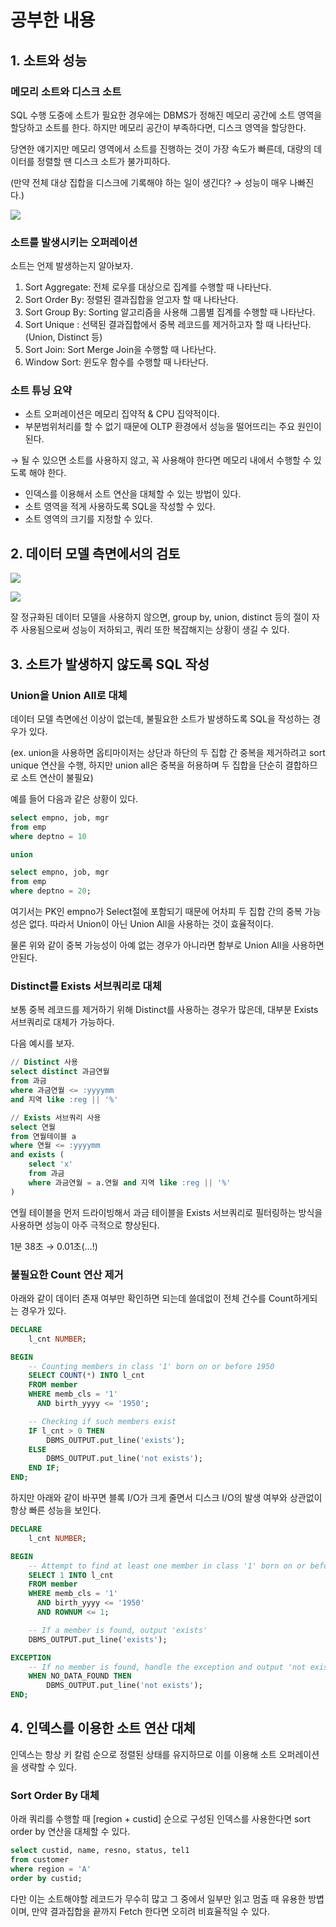 # 공부한 내용

## 1. 소트와 성능

### 메모리 소트와 디스크 소트

SQL 수행 도중에 소트가 필요한 경우에는 DBMS가 정해진 메모리 공간에 소트 영역을 할당하고 소트를 한다. 하지만 메모리 공간이 부족하다면, 디스크 영역을 할당한다.

당연한 얘기지만 메모리 영역에서 소트를 진행하는 것이 가장 속도가 빠른데, 대량의 데이터를 정렬할 땐 디스크 소트가 불가피하다.

(만약 전체 대상 집합을 디스크에 기록해야 하는 일이 생긴다? → 성능이 매우 나빠진다.)

![](https://prod-files-secure.s3.us-west-2.amazonaws.com/5486ac02-837a-4340-b853-a8cd7b03f65f/a511bee9-8fd3-40e2-a4a3-c0420bfbdc37/%E1%84%89%E1%85%B3%E1%84%8F%E1%85%B3%E1%84%85%E1%85%B5%E1%86%AB%E1%84%89%E1%85%A3%E1%86%BA_2024-04-30_%E1%84%8B%E1%85%A9%E1%84%8C%E1%85%A5%E1%86%AB_9.07.10.png)

### 소트를 발생시키는 오퍼레이션

소트는 언제 발생하는지 알아보자.

1. Sort Aggregate: 전체 로우를 대상으로 집계를 수행할 때 나타난다.
2. Sort Order By: 정렬된 결과집합을 얻고자 할 때 나타난다.
3. Sort Group By: Sorting 알고리즘을 사용해 그룹별 집계를 수행할 때 나타난다.
4. Sort Unique : 선택된 결과집합에서 중복 레코드를 제거하고자 할 때 나타난다. (Union, Distinct 등)
5. Sort Join: Sort Merge Join을 수행할 때 나타난다.
6. Window Sort: 윈도우 함수를 수행할 때 나타난다.

### 소트 튜닝 요약

- 소트 오퍼레이션은 메모리 집약적 & CPU 집약적이다.
- 부분범위처리를 할 수 없기 때문에 OLTP 환경에서 성능을 떨어뜨리는 주요 원인이 된다.

→ 될 수 있으면 소트를 사용하지 않고, 꼭 사용해야 한다면 메모리 내에서 수행할 수 있도록 해야 한다.

- 인덱스를 이용해서 소트 연산을 대체할 수 있는 방법이 있다.
- 소트 영역을 적게 사용하도록 SQL을 작성할 수 있다.
- 소트 영역의 크기를 지정할 수 있다.

## 2. 데이터 모델 측면에서의 검토

![](https://dataonair.or.kr/publishing/img/knowledge/etc_31.jpg)

![](https://dataonair.or.kr/publishing/img/knowledge/etc_32.jpg)

잘 정규화된 데이터 모델을 사용하지 않으면, group by, union, distinct 등의 절이 자주 사용됨으로써 성능이 저하되고, 쿼리 또한 복잡해지는 상황이 생길 수 있다.

## 3. 소트가 발생하지 않도록 SQL 작성

### Union을 Union All로 대체

데이터 모델 측면에선 이상이 없는데, 불필요한 소트가 발생하도록 SQL을 작성하는 경우가 있다.

(ex.  union을 사용하면 옵티마이저는 상단과 하단의 두 집합 간 중복을 제거하려고 sort unique 연산을 수행, 하지만 union all은 중복을 허용하며 두 집합을 단순히 결합하므로 소트 연산이 불필요)

예를 들어 다음과 같은 상황이 있다.

```sql
select empno, job, mgr 
from emp 
where deptno = 10

union

select empno, job, mgr 
from emp 
where deptno = 20;
```

여기서는 PK인 empno가 Select절에 포함되기 때문에 어차피 두 집합 간의 중복 가능성은 없다. 따라서 Union이 아닌 Union All을 사용하는 것이 효율적이다.

물론 위와 같이 중복 가능성이 아예 없는 경우가 아니라면 함부로 Union All을 사용하면 안된다.

### Distinct를 Exists 서브쿼리로 대체

보통 중복 레코드를 제거하기 위해 Distinct를 사용하는 경우가 많은데, 대부분 Exists 서브쿼리로 대체가 가능하다.

다음 예시를 보자.

```sql
// Distinct 사용
select distinct 과금연월
from 과금
where 과금연월 <= :yyyymm
and 지역 like :reg || '%'

// Exists 서브쿼리 사용
select 연월
from 연월테이블 a
where 연월 <= :yyyymm
and exists (
	select 'x'
	from 과금
	where 과금연월 = a.연월 and 지역 like :reg || '%'
)
```

연월 테이블을 먼저 드라이빙해서 과금 테이블을 Exists 서브쿼리로 필터링하는 방식을 사용하면 성능이 아주 극적으로 향상된다.

1분 38초 → 0.01초(…!)

### 불필요한 Count 연산 제거

아래와 같이 데이터 존재 여부만 확인하면 되는데 쓸데없이 전체 건수를 Count하게되는 경우가 있다.

```sql
DECLARE
    l_cnt NUMBER;

BEGIN
    -- Counting members in class '1' born on or before 1950
    SELECT COUNT(*) INTO l_cnt
    FROM member
    WHERE memb_cls = '1'
      AND birth_yyyy <= '1950';

    -- Checking if such members exist
    IF l_cnt > 0 THEN
        DBMS_OUTPUT.put_line('exists');
    ELSE
        DBMS_OUTPUT.put_line('not exists');
    END IF;
END;
```

하지만 아래와 같이 바꾸면 블록 I/O가 크게 줄면서 디스크 I/O의 발생 여부와 상관없이 항상 빠른 성능을 보인다.

```sql
DECLARE
    l_cnt NUMBER;

BEGIN
    -- Attempt to find at least one member in class '1' born on or before 1950
    SELECT 1 INTO l_cnt
    FROM member
    WHERE memb_cls = '1'
      AND birth_yyyy <= '1950'
      AND ROWNUM <= 1;

    -- If a member is found, output 'exists'
    DBMS_OUTPUT.put_line('exists');

EXCEPTION
    -- If no member is found, handle the exception and output 'not exists'
    WHEN NO_DATA_FOUND THEN
        DBMS_OUTPUT.put_line('not exists');
END;
```

## 4. 인덱스를 이용한 소트 연산 대체

인덱스는 항상 키 칼럼 순으로 정렬된 상태를 유지하므로 이를 이용해 소트 오퍼레이션을 생략할 수 있다.

### Sort Order By 대체

아래 쿼리를 수행할 때 [region + custid] 순으로 구성된 인덱스를 사용한다면 sort order by 연산을 대체할 수 있다.

```sql
select custid, name, resno, status, tel1
from customer
where region = 'A'
order by custid;
```

다만 이는 소트해야할 레코드가 무수히 많고 그 중에서 일부만 읽고 멈출 때 유용한 방볍이며, 만약 결과집합을 끝까지 Fetch 한다면 오히려 비효율적일 수 있다.









